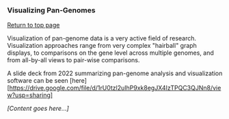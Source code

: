 ### Visualizing Pan-Genomes ###
[Return to top page](Pan-genome_resource.md)

Visualization of pan-genome data is a very active field of research. Visualization approaches range from very complex "hairball" graph displays, to comparisons on the gene level across multiple genomes, and from all-by-all views to pair-wise comparisons.

A slide deck from 2022 summarizing pan-genome analysis and visualization software can be seen [here][https://drive.google.com/file/d/1rU0tzl2uIhP9xk8egJX4IzTPQC3QJNn8/view?usp=sharing]

*[Content goes here...]*